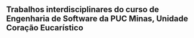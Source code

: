 ## Trabalhos interdisciplinares do curso de Engenharia de Software da PUC Minas, Unidade Coração Eucarístico

